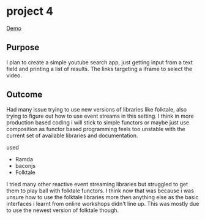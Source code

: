 # project 4

[Demo](http://www.tom-hopkins.co.uk/project-4.html)

## Purpose
I plan to create a simple youtube search app, just getting input from a text field and printing a list of results. The links targeting a iframe to select the video.

## Outcome
Had many issue trying to use new versions of libraries like folktale, also trying to figure out how to use event streams in this setting. I think in more production based coding i will stick to simple functors or maybe just use composition as functor based programming feels too unstable with the current set of available libraries and documentation.

used
- Ramda
- baconjs
- Folktale

I tried many other reactive event streaming libraries but struggled to get them to play ball with folktale functors. I think now that was because i was unsure how to use the folktale libraries more then anything else as the basic interfaces i learnt from online workshops didn't line up. This was mostly due to use the newest version of folktale though.
